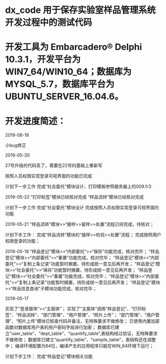 # dx_code 用于保存实验室样品管理系统开发过程中的测试代码
# 开发工具为 Embarcadero® Delphi 10.3.1，开发平台为WIN7_64/WIN10_64；数据库为MYSQL_5.7，数据库平台为UBUNTU_SERVER_16.04.6。
#
# 开发进度简述：

2019-06-19

小bug修正

2019-05-30

27号升级的代码丢了，需要在22号的基础上重新写

按照人员权限实现登录可视界面的功能已完成

计划下一步工作
完成“社会委托”模块设计，打印模板参照服务器上的009.fr3

2019-05-22
“打印标签”模块已经核对完成
“样品流转”模块已经核对完成

计划下一步工作
完成“社会委托”模块设计
完成按照人员权限实现登录可视界面的功能

2019-05-21
“样品流转”模块>>“接样>>留样>>处置”流程已经完成，待核对；

计划下步工作：
完成“样品流转”模块的“接样>>检验>>处置”流程；
完成按照用户权限登录的功能；

2019-05-18
“样品登记”模块>>“内部委托”>>“保存”功能完成，核对完毕；
“样品登记”模块>>“内部委托”>>“重置”功能完成，核对完毕；
“样品登记”模块>>“内部委托”>>“复制上条记录”功能暂时搁置，待形成统一意见后再开发；
“样品登记”模块>>“社会委托”>>“保存”功能暂时搁置，待形成统一意见后再开发；
“样品登记”模块>>“社会委托”>>“重置”功能完成，核对完毕；
“样品登记”模块>>“内部委托”>>“复制上条记录”功能暂时搁置，待形成统一意见后再开发；
“样品登记”模块>>“样品信息查询”子模块功能完成，核对完毕；

2019-05-17

实现了“登录窗体”>>“主窗体”；
实现了“主窗体”调用“样品登记”、“打印标签”、“样品流转”、“部门管理”、“用户管理”、“照片上传”；
“部门管理”、“用户管理”、“照片上传”模块已核查代码并备注，无特殊要求不做修改；
已使用内置加密函数对数据库用户表的用户密码字段进行加密；
数据库已建立“user_table”、“dept_table”、“quantify_table”,表结构经过验证，无特殊要求不做修改；
数据库已建立“quantify_table”、“sample_table”，表结构还在调整中；
编译环境配置为64位，编译产生的应用程序只能在WIN_64环境下运行；

计划下步工作：
完成“样品登记”模块相关功能
